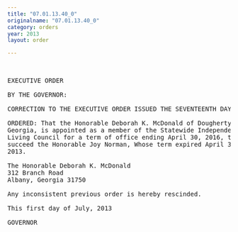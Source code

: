 ```yaml
---
title: "07.01.13.40_0"
originalname: "07.01.13.40_0"
category: orders
year: 2013
layout: order

---
```

<pre>
 

EXECUTIVE ORDER

BY THE GOVERNOR:

CORRECTION TO THE EXECUTIVE ORDER ISSUED THE SEVENTEENTH DAY OF MAY, 2013

ORDERED: That the Honorable Deborah K. McDonald of Dougherty County,
Georgia, is appointed as a member of the Statewide Independent
Living Council for a term of office ending April 30, 2016, to
succeed the Honorable Joy Norman, Whose term expired April 30,
2013.

The Honorable Deborah K. McDonald
312 Branch Road
Albany, Georgia 31750

Any inconsistent previous order is hereby rescinded.

This first day of July, 2013

GOVERNOR

</pre>
